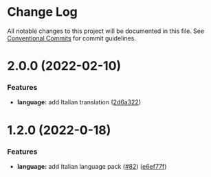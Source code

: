 # Change Log

All notable changes to this project will be documented in this file.
See [Conventional Commits](https://conventionalcommits.org) for commit guidelines.

# 2.0.0 (2022-02-10)


### Features

* **language:** add Italian translation ([2d6a322](https://github.com/zxcvbn-ts/zxcvbn/commit/2d6a322e51717f223c1e33181bc461b3b31903d5))





# 1.2.0 (2022-0-18)


### Features

* **language:** add Italian language pack ([#82](https://github.com/zxcvbn-ts/zxcvbn/issues/98)) ([e6ef77f](https://github.com/zxcvbn-ts/zxcvbn/commit/2d6a322e51717f223c1e33181bc461b3b31903d5))
